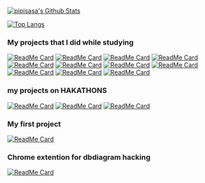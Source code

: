[<img alt="pipisasa's Github Stats" src="https://github-readme-stats.vercel.app/api?username=pipisasa&show_icons=true&hide_border=true">](https://github.com/pipisasa)

[![Top Langs](https://github-readme-stats.vercel.app/api/top-langs/?username=pipisasa&layout=compact&hide_border=true)](https://github.com/pipisasa)

### My projects that I did while studying

[![ReadMe Card](https://github-readme-stats.vercel.app/api/pin/?username=pipisasa&repo=tanks_2.0&hide_border=true)](https://github.com/pipisasa/tanks_2.0)
[![ReadMe Card](https://github-readme-stats.vercel.app/api/pin/?username=pipisasa&repo=tank_canvas&hide_border=true)](https://github.com/pipisasa/tank_canvas)
[![ReadMe Card](https://github-readme-stats.vercel.app/api/pin/?username=pipisasa&repo=feed-the-kittens&hide_border=true)](https://github.com/pipisasa/feed-the-kittens)
[![ReadMe Card](https://github-readme-stats.vercel.app/api/pin/?username=pipisasa&repo=swapi&hide_border=true)](https://github.com/pipisasa/swapi)
[![ReadMe Card](https://github-readme-stats.vercel.app/api/pin/?username=pipisasa&repo=fibonacci&hide_border=true)](https://github.com/pipisasa/fibonacci)
[![ReadMe Card](https://github-readme-stats.vercel.app/api/pin/?username=pipisasa&repo=market-template&hide_border=true)](https://github.com/pipisasa/market-template)
[![ReadMe Card](https://github-readme-stats.vercel.app/api/pin/?username=pipisasa&repo=react-hooks-todo&hide_border=true)](https://github.com/pipisasa/react-hooks-todo)
[![ReadMe Card](https://github-readme-stats.vercel.app/api/pin/?username=pipisasa&repo=simple-shop-api&hide_border=true)](https://github.com/pipisasa/simple-shop-api)
[![ReadMe Card](https://github-readme-stats.vercel.app/api/pin/?username=pipisasa&repo=tic-tac-toe&hide_border=true)](https://github.com/pipisasa/tic-tac-toe)
[![ReadMe Card](https://github-readme-stats.vercel.app/api/pin/?username=pipisasa&repo=graphql-todo-api&hide_border=true)](https://github.com/pipisasa/graphql-todo-api)
[![ReadMe Card](https://github-readme-stats.vercel.app/api/pin/?username=pipisasa&repo=react-app-template&hide_border=true)](https://github.com/pipisasa/react-app-template)

### my projects on HAKATHONS
[![ReadMe Card](https://github-readme-stats.vercel.app/api/pin/?username=pipisasa&repo=sep_frontend&hide_border=true)](https://github.com/pipisasa/sep_frontend)
[![ReadMe Card](https://github-readme-stats.vercel.app/api/pin/?username=pipisasa&repo=sep_backend&hide_border=true)](https://github.com/pipisasa/sep_backend)
[![ReadMe Card](https://github-readme-stats.vercel.app/api/pin/?username=pipisasa&repo=sanaripton-frontend&hide_border=true)](https://github.com/pipisasa/sanaripton-frontend)

### My first project 
[![ReadMe Card](https://github-readme-stats.vercel.app/api/pin/?username=pipisasa&repo=the_Bivvi_Hostel_LandingPage&hide_border=true)](https://github.com/pipisasa/the_Bivvi_Hostel_LandingPage)

### Chrome extention for dbdiagram hacking
[![ReadMe Card](https://github-readme-stats.vercel.app/api/pin/?username=pipisasa&repo=dbdiagram-hack&hide_border=true)](https://github.com/pipisasa/dbdiagram-hack)
